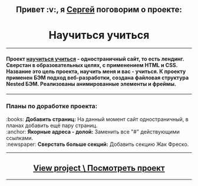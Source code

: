 <h2 align="center">Привет :v:, я <a href="https://vk.com/sergey.polenov/" target="_blank">Сергей</a> поговорим о проекте:</h2>
<h1 align="center">Научиться учиться</h1>

---

#### Проект [научиться учиться](https://github.com/Sengeer/how-to-learn.git) - одностраничный сайт, то есть лендинг. Сверстан в образовательных целях, с применением HTML и CSS. Название это цель проекта, научить меня и вас - учиться. К проекту применен БЭМ подход веб-разработки, создана файловая структура Nested БЭМ. Реализованы анимированные элементы и фреймы.

---

### Планы по доработке проекта:
<p>:books: <b>Добавить страниц:</b> На данный момент сайт одностраничный, в планах добавить ещё пару страниц.
<br>:anchor: <b>Якорные адреса - долой:</b> Заменить все "#" действующими ссылками.
<br>:newspaper: <b>Сверстать больше секций:</b> Добавить секцию Жак Фреско.</p>

---

<h2 align="center"><a href="https://sengeer.github.io/how-to-learn/" target="_blank">View project \ Посмотреть проект</a></h2>

---
